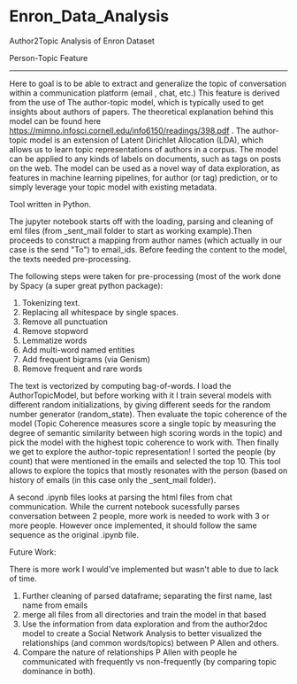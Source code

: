 # Enron_Data_Analysis
Author2Topic Analysis of Enron Dataset


Person-Topic Feature
_______________________

Here to goal is to be able to extract and generalize the topic of conversation within a communication platform (email , chat, etc.)
This feature is derived from the use of The author-topic model, which is typically used to get insights about authors of papers. 
The theoretical explanation behind this model can be found here <https://mimno.infosci.cornell.edu/info6150/readings/398.pdf> . The author-topic model is an extension of Latent Dirichlet Allocation (LDA), which allows us to learn topic representations of authors in a corpus. The model can be applied to any kinds of labels on documents, such as tags on posts on the web. The model can be used as a novel way of data exploration, as features in machine learning pipelines, for author (or tag) prediction, or to simply leverage your topic model with existing metadata.

Tool written in Python.

The jupyter notebook starts off with the loading, parsing and cleaning of eml files (from _sent_mail folder to start as working example).Then proceeds to construct a mapping from author names (which actually in our case is the send "To") to email_ids. Before feeding the content to the model, the texts needed pre-processing.

The following steps were taken for pre-processing (most of the work done by Spacy (a super great python package):
1. Tokenizing text.
2. Replacing all whitespace by single spaces.
3. Remove all punctuation 
4. Remove stopword
5. Lemmatize words
6. Add multi-word named entities
7. Add frequent bigrams (via Genism)
8. Remove frequent and rare words

The text is vectorized by computing bag-of-words.
I load the AuthorTopicModel, but before working with it I train several models with different random initializations, by giving different seeds for the random number generator (random_state). Then evaluate the topic coherence of the model (Topic Coherence measures score a single topic by measuring the degree of semantic similarity between high scoring words in the topic) and pick the model with the highest topic coherence to work with.
Then finally we get to explore the author-topic representation! I sorted the people (by count) that were mentioned in the emails and selected the top 10. This tool allows to explore the topics that mostly resonates with the person (based on history of emails (in this case only the _sent_mail folder).

A second .ipynb files looks at parsing the html files from chat communication. While the current notebook sucessfully parses conversation between 2 people, more work is needed to work with 3 or more people. However once implemented, it should follow the same sequence as the original .ipynb file.


Future Work:

There is more work I would've implemented but wasn't able to due to lack of time.
1. Further cleaning of parsed dataframe; separating the first name, last name from emails
2. merge all files from all directories and train the model in that based
3. Use the information from data exploration and from the author2doc model to create a Social Network Analysis to better visualized the relationships (and common words/topics) between P Allen and others.
4. Compare the nature of relationships P Allen with people he communicated with frequently vs non-frequently (by comparing topic dominance in both).

